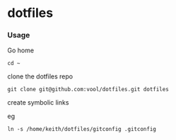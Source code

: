# dotfiles


###  Usage

Go home

``cd ~``

clone the dotfiles repo

``git clone git@github.com:vool/dotfiles.git dotfiles``

create symbolic links 

eg

``ln -s /home/keith/dotfiles/gitconfig .gitconfig``

